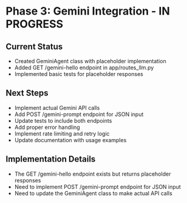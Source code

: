 # Phase 3: Gemini Integration - IN PROGRESS

## Current Status
- Created GeminiAgent class with placeholder implementation
- Added GET /gemini-hello endpoint in app/routes_llm.py
- Implemented basic tests for placeholder responses

## Next Steps
- Implement actual Gemini API calls
- Add POST /gemini-prompt endpoint for JSON input
- Update tests to include both endpoints
- Add proper error handling
- Implement rate limiting and retry logic
- Update documentation with usage examples

## Implementation Details
- The GET /gemini-hello endpoint exists but returns placeholder responses
- Need to implement POST /gemini-prompt endpoint for JSON input
- Need to update the GeminiAgent class to make actual API calls